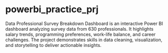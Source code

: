 # powerbi_practice_prj
Data Professional Survey Breakdown Dashboard is an interactive Power BI dashboard analyzing survey data from 630 professionals. It highlights salary trends, programming preferences, work-life balance, and career challenges. The project demonstrates skills in data cleaning, visualization, and storytelling to deliver actionable insights.
